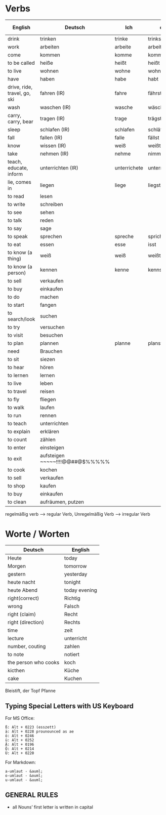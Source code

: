 # Verbs

| English|Deutsch|Ich|du|er / sie /es|wir|ihr|Sie(formal) / sie(plural)|
|--- |--- |--- |--- |--- |--- |--- |--- |
|drink|trinken|trinke|trinkst|trinkt|trinken|trinkt|trinken|
|work|arbeiten|arbeite|arbeitest|arbeitet|arbeiten|arbeitet|arbeiten|
|come|kommen|komme|kommst|kommt|kommen|kommt|kommen|
|to be called|heiße|heißt|heißt|heißt|heißen|heißt|heißen|
|to live|wohnen|wohne|wohnst|wohnt|wohnen|wohnt|wohnen|
|have|haben|habe|habt|habt|haben|habt|haben|
|drive, ride, travel, go, ski|fahren (IR)|fahre|fährst|fährt|fahren|fahrt|fahren|
|wash|waschen (IR)|wasche|wäschst|wäscht|waschen|wascht|waschen|
|carry, carry, bear|tragen (IR)|trage|trägst|trägt|tragen|tragt|tragen|
|sleep|schlafen (IR)|schlafen|schläfst|schläft|schlafen|schlaft|schlafen|
|fall|fallen (IR)|falle|fällst|fäallt|fallen|fallt|fallen|
|know|wissen (IR)|weiß|weißt|weißt|wissen|wisst|wissen|
|take|nehmen (IR)|nehme|nimmst|nimmt|nehmen|nehmt|nehmen|
|teach, educate, inform|unterrichten (IR)|unterrichete|unterrichtest|unterichtete|unterrichten|unterrichtet|unterrichten|
|lie, comes in|liegen|liege|liegst|liegt|liegen|liegt|liegen|
|to read|lesen|||||||
|to write|schreiben|||||||
|to see|sehen|||||||
|to talk|reden|||||||
|to say|sage|||||||
|to speak|sprechen|spreche|sprichst|spricht|sprechen|sprecht|sprechen|
|to eat|essen|esse|isst|isst|essen|esst|essen|
|to know (a thing)|weiß|weiß|weißt|weiß|wissen|wisst|wissen|
|to know (a person)|kennen|kenne|kennst|kennt|kennen|kennt|kennen|
|to sell|verkaufen|||||||
|to buy|einkaufen|||||||
|to do|machen|||||||
|to start|fangen|||||||
|to search/look|suchen|||||||
|to try|versuchen|||||||
|to visit|besuchen|||||||
|to plan|plannen|planne|planst|plant|planen|plant|plannen|
|need|Brauchen||||
|to sit|siezen|
|to hear|h&ouml;ren|
|to lernen|lernen|
|to live|leben|
|to travel|reisen|
|to fly|fliegen|
|to walk|laufen|
|to run|rennen|
|to teach|unterrichten|
|to explain|erklären|
|to count|zählen|
|to enter|einsteigen|
|to exit|aufsteigen ~~~~~!!!!@@##@$%%%%%|
|to cook|kochen|
|to sell|verkaufen|
|to shop|kaufen|
|to buy|einkaufen|
|to clean|aufr&auml;umen, putzen|

regelmäßig verb --> regular Verb, Unregelmäßig Verb --> irregular Verb

# Worte / Worten

|Deutsch|English|
|---|---|
|Heute|today|
|Morgen|tomorrow|
|gestern|yesterday|
|heute nacht|tonight|
|heute Abend|today evening|
|right(correct)|Richtig|
|wrong|Falsch|
|right (claim)|Recht|
|right (direction)|Rechts|
|time|zeit|
|lecture|unterricht|
|number, couting|zahlen|
|to note|notiert|
|the person who cooks|koch|
|kicthen|K&uuml;che|
|cake|Kuchen|

Blei­stift, der
Topf
Pfanne

## Typing Special Letters with US Keyboard

For MS Office:

    ß: Alt + 0223 (esszett)
    ä: Alt + 0228 prounounced as ae
    ö: Alt + 0246
    ü: Alt + 0252
    Ä: Alt + 0196
    Ö: Alt + 0214
    Ü: Alt + 0220

For Markdown:

    a-umlaut - &auml;
    o-umlaut - &ouml;
    u-umlaut - &uuml;

## GENERAL RULES

-   all Nouns’ first letter is written in capital
